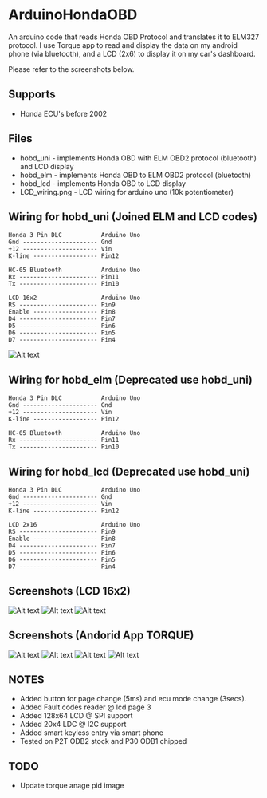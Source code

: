 ArduinoHondaOBD
===========

An arduino code that reads Honda OBD Protocol and translates it to ELM327 protocol.
I use Torque app to read and display the data on my android phone (via bluetooth),
and a LCD (2x6) to display it on my car's dashboard.

Please refer to the screenshots below.


Supports
--------
* Honda ECU's before 2002


Files
-----
* hobd_uni - implements Honda OBD with ELM OBD2 protocol (bluetooth) and LCD display
* hobd_elm - implements Honda OBD to ELM OBD2 protocol (bluetooth)
* hobd_lcd - implements Honda OBD to LCD display
* LCD_wiring.png - LCD wiring for arduino uno (10k potentiometer)


Wiring for hobd_uni (Joined ELM and LCD codes)
--------------------
    Honda 3 Pin DLC           Arduino Uno
    Gnd --------------------- Gnd
    +12 --------------------- Vin
    K-line ------------------ Pin12

    HC-05 Bluetooth           Arduino Uno               
    Rx ---------------------- Pin11
    Tx ---------------------- Pin10

    LCD 16x2                  Arduino Uno               
    RS ---------------------- Pin9
    Enable ------------------ Pin8
    D4 ---------------------- Pin7
    D5 ---------------------- Pin6
    D6 ---------------------- Pin5
    D7 ---------------------- Pin4

![Alt text](https://raw.github.com/kerpz/ArduinoHondaOBD/master/images/UNI_wiring.png "UNI Wiring Image")

Wiring for hobd_elm (Deprecated use hobd_uni)
--------------------
    Honda 3 Pin DLC           Arduino Uno
    Gnd --------------------- Gnd
    +12 --------------------- Vin
    K-line ------------------ Pin12

    HC-05 Bluetooth           Arduino Uno               
    Rx ---------------------- Pin11
    Tx ---------------------- Pin10


Wiring for hobd_lcd (Deprecated use hobd_uni)
---------------
    Honda 3 Pin DLC           Arduino Uno
    Gnd --------------------- Gnd
    +12 --------------------- Vin
    K-line ------------------ Pin12

    LCD 2x16                  Arduino Uno               
    RS ---------------------- Pin9
    Enable ------------------ Pin8
    D4 ---------------------- Pin7
    D5 ---------------------- Pin6
    D6 ---------------------- Pin5
    D7 ---------------------- Pin4


Screenshots (LCD 16x2)
---------------

![Alt text](https://raw.github.com/kerpz/ArduinoHondaOBD/master/images/LCD_01.png "LCD Screenshot 01")
![Alt text](https://raw.github.com/kerpz/ArduinoHondaOBD/master/images/LCD_02.png "LCD Screenshot 02")
![Alt text](https://raw.github.com/kerpz/ArduinoHondaOBD/master/images/LCD_03.png "LCD Screenshot 03")

Screenshots (Andorid App TORQUE)
---------------

![Alt text](https://raw.github.com/kerpz/ArduinoHondaOBD/master/images/TORQUE_01.png "TORQUE Screenshot 01")
![Alt text](https://raw.github.com/kerpz/ArduinoHondaOBD/master/images/TORQUE_02.png "TORQUE Screenshot 02")
![Alt text](https://raw.github.com/kerpz/ArduinoHondaOBD/master/images/TORQUE_04.png "TORQUE Screenshot 04")
![Alt text](https://raw.github.com/kerpz/ArduinoHondaOBD/master/images/TORQUE_03.png "TORQUE Screenshot 03")

NOTES
-----
* Added button for page change (5ms) and ecu mode change (3secs).
* Added Fault codes reader @ lcd page 3
* Added 128x64 LCD @ SPI support
* Added 20x4 LDC @ I2C support
* Added smart keyless entry via smart phone
* Tested on P2T ODB2 stock and P30 ODB1 chipped

TODO
-----
* Update torque anage pid image
